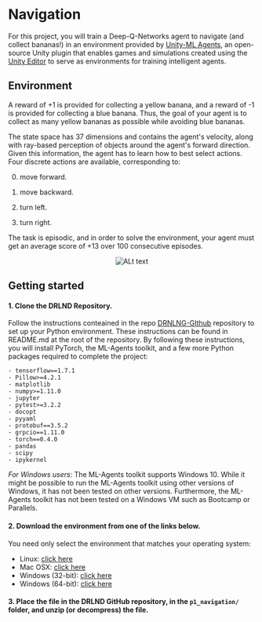 # Navigation

For this project, you will train a Deep-Q-Networks agent to navigate (and collect bananas!) in an environment provided by [Unity-ML Agents](https://github.com/Unity-Technologies/ml-agents), an open-source Unity plugin that enables games and simulations created using the [Unity Editor](https://unity3d.com/) to serve as environments for training intelligent agents. 

## Environment

A reward of +1 is provided for collecting a yellow banana, and a reward of -1 is provided for collecting a blue banana. Thus, the goal of your agent is to collect as many yellow bananas as possible while avoiding blue bananas.

The state space has 37 dimensions and contains the agent's velocity, along with ray-based perception of objects around the agent's forward direction. Given this information, the agent has to learn how to best select actions. Four discrete actions are available, corresponding to:

0. move forward.

1. move backward.

2. turn left.

3. turn right.

The task is episodic, and in order to solve the environment, your agent must get an average score of +13 over 100 consecutive episodes.

<center>
    
![ALt text](https://s3.amazonaws.com/video.udacity-data.com/topher/2018/June/5b1ab4b0_banana/banana.gif)

</center>

## Getting started

#### 1. Clone the DRLND Repository. 

Follow the instructions conteained in the repo [DRNLNG-GIthub](https://github.com/udacity/deep-reinforcement-learning#dependencies)     repository to set up your Python environment. These instructions can be found in README.md at the root of the repository. By             following these instructions, you will install PyTorch, the ML-Agents toolkit, and a few more Python packages required to complete       the project:

    - tensorflow==1.7.1
    - Pillow>=4.2.1
    - matplotlib
    - numpy>=1.11.0
    - jupyter
    - pytest>=3.2.2
    - docopt
    - pyyaml
    - protobuf==3.5.2
    - grpcio==1.11.0
    - torch==0.4.0
    - pandas
    - scipy
    - ipykernel

*For Windows users*: The ML-Agents toolkit supports Windows 10. While it might be possible to run the ML-Agents toolkit using other
versions of Windows, it has not been tested on other versions. Furthermore, the ML-Agents toolkit has not been tested on a               Windows VM such as Bootcamp or Parallels.

#### 2. Download the environment from one of the links below.  

You need only select the environment that matches your operating system:

- Linux: [click here](https://s3-us-west-1.amazonaws.com/udacity-drlnd/P1/Banana/Banana_Linux.zip)
- Mac OSX: [click here](https://s3-us-west-1.amazonaws.com/udacity-drlnd/P1/Banana/Banana.app.zip)
- Windows (32-bit): [click here](https://s3-us-west-1.amazonaws.com/udacity-drlnd/P1/Banana/Banana_Windows_x86.zip)
- Windows (64-bit): [click here](https://s3-us-west-1.amazonaws.com/udacity-drlnd/P1/Banana/Banana_Windows_x86_64.zip)

#### 3. Place the file in the DRLND GitHub repository, in the `p1_navigation/` folder, and unzip (or decompress) the file. 
